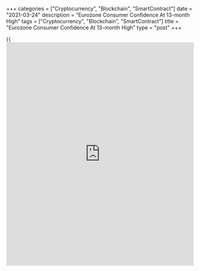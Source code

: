 +++
categories = ["Cryptocurrency", "Blockchain", "SmartContract"]
date = "2021-03-24"
description = "Eurozone Consumer Confidence At 13-month High"
tags = ["Cryptocurrency", "Blockchain", "SmartContract"]
title = "Eurozone Consumer Confidence At 13-month High"
type = "post"
+++

{{<iframe id="large-banner" src="https://www.bounty.group/#slide=7.0" width="100%" height="600" scrolling="no" style="border: 0px solid rgb(216, 221, 230); border-radius: 3px;">}}

Euro area consumer confidence rose faster than expected in March to its
highest level in over a year, preliminary survey data from the European
Commission showed Wednesday.

The flash consumer confidence index climbed to -10.8 from -14.8 in
February. Economists had expected an improvement to -14.5.

The latest reading for Eurozone was the strongest since February 2020,
when it was -6.4.

The consumer confidence index for the EU rose to -12.1 from -15.7,
marking the strongest reading since March 2020.

Both indicators are approaching their long-term averages of -11.1 and
-10.6, respectively, the commission said.

The survey data was collected from March 1 to 23.

The final figures is set to be released along with the monthly economic
sentiment survey results on March 30.

For comments and feedback [contact](https://www.playgroundfx.com/contact/): editorial@rtt[news](https://www.letsplayfx.com/blog/forex-news-website/).com

[Economic News][1]

 **What parts of the world are seeing the best (and worst) economic
performances lately? Click[here][2] to check out our [Econ Scorecard][2]
and find out! See up-to-the-moment [ranking](https://www.playgroundfx.com/blog/crypto-exchange-ranking/)s for the best and worst
performers in [GDP][2], [unemployment rate][3], [inflation][4] and much
more.**

   1. www.rtt[news](https://www.letsplayfx.com/blog/forex-news-website/).com/Content/EconomicNews.aspx
   2. www.rtt[news](https://www.letsplayfx.com/blog/forex-news-website/).com/economic-scorecard/world-rank/GDP/highest-performance.aspx
   3. www.rtt[news](https://www.letsplayfx.com/blog/forex-news-website/).com/economic-scorecard/world-rank/unemployment-rate/lowest-performance.aspx
   4. www.rtt[news](https://www.letsplayfx.com/blog/forex-news-website/).com/economic-scorecard/world-rank/CPI/highest-performance.aspx